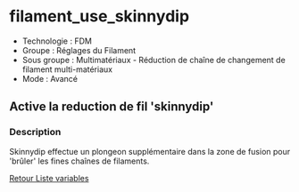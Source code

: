 # filament_use_skinnydip

* Technologie : FDM
* Groupe : Réglages du Filament
* Sous groupe : Multimatériaux - Réduction de chaîne de changement de filament multi-matériaux
* Mode : Avancé

## Active la reduction de fil 'skinnydip'

### Description

Skinnydip effectue un plongeon supplémentaire dans la zone de fusion pour 'brûler' les fines chaînes de filaments.

[Retour Liste variables](variable_list.md)